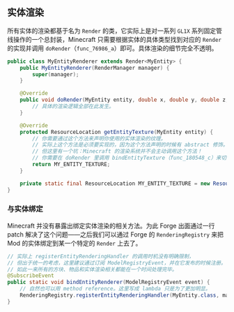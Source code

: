 ## 实体渲染

所有实体的渲染都基于名为 `Render` 的类，它实际上是对一系列 `GL1X` 系列固定管线操作的一个总封装，Minecraft 只需要根据实体的具体类型找到对应的 `Render` 的实现并调用 `doRender`（`func_76986_a`）即可。具体渲染的细节完全不透明。

```java
public class MyEntityRenderer extends Render<MyEntity> {
    public MyEntityRenderer(RenderManager manager) {
        super(manager);
    }

    @Override
    public void doRender(MyEntity entity, double x, double y, double z, float entityYaw, float partialTicks) {
        // 具体的渲染逻辑全部在此发生。
    }

    @Override
    protected ResourceLocation getEntityTexture(MyEntity entity) {
        // 你需要通过这个方法来声明你使用的实体渲染的纹理。
        // 实际上这个方法是必须要实现的，因为这个方法声明的时候有 abstract 修饰。
        // 但这里有一个坑：Minecraft 的渲染系统并不会主动调用这个方法！
        // 你需要在 doRender 里调用 bindEntityTexture（func_180548_c）来切换当前的纹理上下文到你的纹理上。
        return MY_ENTITY_TEXTURE;
    }

    private static final ResourceLocation MY_ENTITY_TEXTURE = new ResourceLocation("my_mod", "textures/entity/first_entity.png");
}
```

### 与实体绑定

Minecraft 并没有暴露出绑定实体渲染的相关方法。为此 Forge 出面通过一行 patch 解决了这个问题——之后我们可以通过 Forge 的 `RenderingRegistry` 来把 Mod 的实体绑定到某一个特定的 `Render` 上去了。

```java
// 实际上 registerEntityRenderingHandler 的调用时机没有明确限制，
// 但出于统一的考虑，这里建议通过订阅 ModelRegistryEvent，并在它发布的时候注册。
// 如此一来所有的方块、物品和实体渲染相关都能在一个时间处理完毕。
@SubscribeEvent
public static void bindEntityRenderer(ModelRegistryEvent event) {
    // 自然也可以用 method reference。这里写成 lambda 只是为了更加明显。
    RenderingRegistry.registerEntityRenderingHandler(MyEntity.class, manager -> new MyEntityRenderer(manager));
}
```
